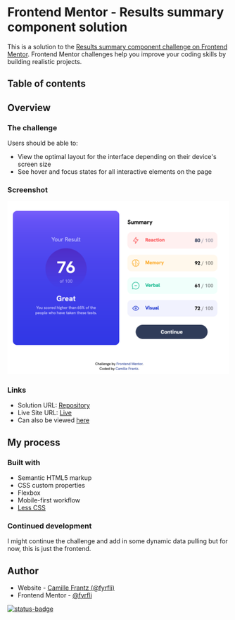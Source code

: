 # Frontend Mentor - Results summary component solution

This is a solution to the [Results summary component challenge on Frontend Mentor](https://www.frontendmentor.io/challenges/results-summary-component-CE_K6s0maV). Frontend Mentor challenges help you improve your coding skills by building realistic projects. 

## Table of contents

## Overview

### The challenge

Users should be able to:

- View the optimal layout for the interface depending on their device's screen size
- See hover and focus states for all interactive elements on the page

### Screenshot

![](./assets/images/solution-desktop-screenshot.png)

### Links

- Solution URL: [Repository](https://github.com/fyrfli/results-summary)
- Live Site URL: [Live](https://fyrfli.github.io/results-summary/)
- Can also be viewed [here](https://results-summary.fyrfli.io)

## My process

### Built with

- Semantic HTML5 markup
- CSS custom properties
- Flexbox
- Mobile-first workflow
- [Less CSS](https://lesscss.org)

### Continued development

I might continue the challenge and add in some dynamic data pulling but for now, this is just the frontend.

## Author

- Website - [Camille Frantz (@fyrfli)](https://fyrfli.io)
- Frontend Mentor - [@fyrfli](https://www.frontendmentor.io/profile/fyrfli)

[![status-badge](https://ci.fyrfli.dev/api/badges/fyrfli/results-summary/status.svg)](https://ci.fyrfli.dev/fyrfli/results-summary)
